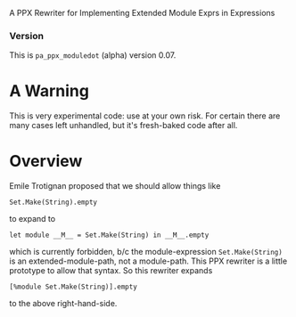 A PPX Rewriter for Implementing Extended Module Exprs in Expressions

### Version

This is ``pa_ppx_moduledot`` (alpha) version 0.07.

# A Warning

This is very experimental code: use at your own risk.  For certain
there are many cases left unhandled, but it's fresh-baked code after
all.

# Overview

Emile Trotignan proposed that we should allow things like
```
Set.Make(String).empty
```
to expand to
```
let module __M__ = Set.Make(String) in __M__.empty
```

which is currently forbidden, b/c the module-expression
`Set.Make(String)` is an extended-module-path, not a module-path.
This PPX rewriter is a little prototype to allow that syntax.  So this rewriter expands
```
[%module Set.Make(String)].empty
```
to the above right-hand-side.

